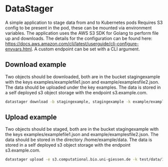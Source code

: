# DataStager
A simple application to stage data from and to Kubernetes pods
Requires S3 config to be present in the pod, these can be mounted via environment variables. The application uses the AWS S3 SDK for Golang to perform file up and downloads. The details for the configuration can be found here: https://docs.aws.amazon.com/cli/latest/userguide/cli-configure-envvars.html. A custom endpoint can be set with a CLI argument.

## Download example
Two objects should be downloaded, both are in the bucket stagingexample with the keys examples/examplefile1.json and example/examplesfile2.json.
The data should be uploaded under the key examples.
The data is stored in a self deployed s3 object storage with the endpoint s3.example.com.

```bash
datastager download -b stagingexample, stagingexample -k example/examplesfile1.json, example/examplesfile2.json -d /home/example/data -e s3.example.com
```

## Upload example
Two objects should be staged, both are in the bucket stagingexample with the keys examples/examplefile1.json and example/examplesfile2.json.
The data should be stored in the directory /home/example/data.
The data is stored in a self deployed s3 object storage with the endpoint s3.example.com.

```bash
datastager upload -e s3.computational.bio.uni-giessen.de -k test/data/1 -b BaktaTest -f /home/marius/Data/SmallTestData/test1.txt,/home/marius/Data/SmallTestData/test2.txt
```
